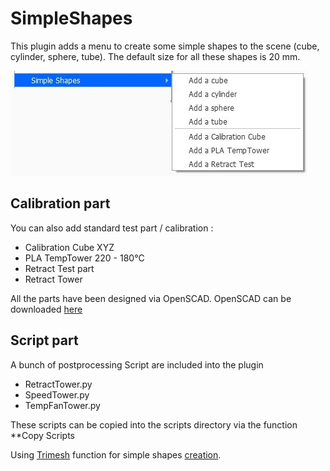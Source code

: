 # SimpleShapes

This plugin adds a menu to create some simple shapes to the scene (cube, cylinder, sphere, tube). The default size for all these shapes is 20 mm.

![menu Extensions Simple Shapes](./images/option.jpg)

Calibration part
--

You can also add standard test part / calibration :
- Calibration Cube XYZ
- PLA TempTower 220 - 180°C
- Retract Test part
- Retract Tower

All the parts have been designed via OpenSCAD. OpenSCAD can be downloaded [here](http://www.openscad.org/downloads.html)

Script part
--
A bunch of postprocessing Script are included into the plugin
- RetractTower.py
- SpeedTower.py
- TempFanTower.py

These scripts can be copied into the scripts directory via the function **Copy Scripts


Using [Trimesh](https://github.com/mikedh/trimesh) function for simple shapes [creation](https://github.com/mikedh/trimesh/blob/master/trimesh/creation.py).

